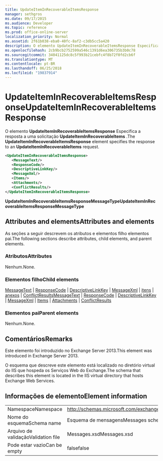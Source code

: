 ```yaml
---
title: UpdateItemInRecoverableItemsResponse
manager: sethgros
ms.date: 09/17/2015
ms.audience: Developer
ms.topic: reference
ms.prod: office-online-server
localization_priority: Normal
ms.assetid: 2f61b038-eba0-40fc-8af2-c3db5cc5a420
description: O elemento UpdateItemInRecoverableItemsResponse Especifica a resposta a uma solicitação UpdateItemInRecoverableItems.
ms.openlocfilehash: 2cb9bcb2752599a546c1391d6ea306735b3b0c78
ms.sourcegitcommit: 34041125dc8c5f993b21cebfc4f8b72f0fd2cb6f
ms.translationtype: MT
ms.contentlocale: pt-BR
ms.lasthandoff: 06/25/2018
ms.locfileid: "19837914"
---
```

# <a name="updateiteminrecoverableitemsresponse"></a><span data-ttu-id="16f61-103">UpdateItemInRecoverableItemsResponse</span><span class="sxs-lookup"><span data-stu-id="16f61-103">UpdateItemInRecoverableItemsResponse</span></span>

<span data-ttu-id="16f61-104">O elemento **UpdateItemInRecoverableItemsResponse** Especifica a resposta a uma solicitação **UpdateItemInRecoverableItems** .</span><span class="sxs-lookup"><span data-stu-id="16f61-104">The **UpdateItemInRecoverableItemsResponse** element specifies the response to an **UpdateItemInRecoverableItems** request.</span></span> 
  
```XML
<UpdateItemInRecoverableItemsResponse>
   <MessageText/>
   <ResponseCode/>
   <DescriptiveLinkKey/>
   <MessageXml/>
   <Items/>
   <Attachments/>
   <ConflictResults/>
</UpdateItemInRecoverableItemsResponse>
```

 <span data-ttu-id="16f61-105">**UpdateItemInRecoverableItemsResponseMessageType**</span><span class="sxs-lookup"><span data-stu-id="16f61-105">**UpdateItemInRecoverableItemsResponseMessageType**</span></span>
## <a name="attributes-and-elements"></a><span data-ttu-id="16f61-106">Attributes and elements</span><span class="sxs-lookup"><span data-stu-id="16f61-106">Attributes and elements</span></span>

<span data-ttu-id="16f61-107">As seções a seguir descrevem os atributos e elementos filho elementos pai.</span><span class="sxs-lookup"><span data-stu-id="16f61-107">The following sections describe attributes, child elements, and parent elements.</span></span>
  
### <a name="attributes"></a><span data-ttu-id="16f61-108">Atributos</span><span class="sxs-lookup"><span data-stu-id="16f61-108">Attributes</span></span>

<span data-ttu-id="16f61-109">Nenhum.</span><span class="sxs-lookup"><span data-stu-id="16f61-109">None.</span></span>
  
### <a name="child-elements"></a><span data-ttu-id="16f61-110">Elementos filho</span><span class="sxs-lookup"><span data-stu-id="16f61-110">Child elements</span></span>

<span data-ttu-id="16f61-111">[MessageText](messagetext.md) | [ResponseCode](responsecode.md) | [DescriptiveLinkKey](descriptivelinkkey.md) | [MessageXml](messagexml.md) | [itens](items.md) | [anexos](attachments-ex15websvcsotherref.md) | [ConflictResults](conflictresults.md)</span><span class="sxs-lookup"><span data-stu-id="16f61-111">[MessageText](messagetext.md) | [ResponseCode](responsecode.md) | [DescriptiveLinkKey](descriptivelinkkey.md) | [MessageXml](messagexml.md) | [Items](items.md) | [Attachments](attachments-ex15websvcsotherref.md) | [ConflictResults](conflictresults.md)</span></span>
  
### <a name="parent-elements"></a><span data-ttu-id="16f61-112">Elementos pai</span><span class="sxs-lookup"><span data-stu-id="16f61-112">Parent elements</span></span>

<span data-ttu-id="16f61-113">Nenhum.</span><span class="sxs-lookup"><span data-stu-id="16f61-113">None.</span></span>
  
## <a name="remarks"></a><span data-ttu-id="16f61-114">Comentários</span><span class="sxs-lookup"><span data-stu-id="16f61-114">Remarks</span></span>

<span data-ttu-id="16f61-115">Este elemento foi introduzido no Exchange Server 2013.</span><span class="sxs-lookup"><span data-stu-id="16f61-115">This element was introduced in Exchange Server 2013.</span></span>
  
<span data-ttu-id="16f61-116">O esquema que descreve este elemento está localizado no diretório virtual do IIS que hospeda os Serviços Web do Exchange.</span><span class="sxs-lookup"><span data-stu-id="16f61-116">The schema that describes this element is located in the IIS virtual directory that hosts Exchange Web Services.</span></span>
  
## <a name="element-information"></a><span data-ttu-id="16f61-117">Informações de elemento</span><span class="sxs-lookup"><span data-stu-id="16f61-117">Element information</span></span>

|||
|:-----|:-----|
|<span data-ttu-id="16f61-118">Namespace</span><span class="sxs-lookup"><span data-stu-id="16f61-118">Namespace</span></span>  <br/> |http://schemas.microsoft.com/exchange/services/2006/messages  <br/> |
|<span data-ttu-id="16f61-119">Nome do esquema</span><span class="sxs-lookup"><span data-stu-id="16f61-119">Schema name</span></span>  <br/> |<span data-ttu-id="16f61-120">Esquema de mensagens</span><span class="sxs-lookup"><span data-stu-id="16f61-120">Messages schema</span></span>  <br/> |
|<span data-ttu-id="16f61-121">Arquivo de validação</span><span class="sxs-lookup"><span data-stu-id="16f61-121">Validation file</span></span>  <br/> |<span data-ttu-id="16f61-122">Messages.xsd</span><span class="sxs-lookup"><span data-stu-id="16f61-122">Messages.xsd</span></span>  <br/> |
|<span data-ttu-id="16f61-123">Pode estar vazio</span><span class="sxs-lookup"><span data-stu-id="16f61-123">Can be empty</span></span>  <br/> |<span data-ttu-id="16f61-124">false</span><span class="sxs-lookup"><span data-stu-id="16f61-124">false</span></span>  <br/> |
   


